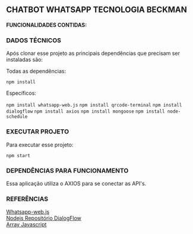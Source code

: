 ## CHATBOT WHATSAPP TECNOLOGIA BECKMAN

#### FUNCIONALIDADES CONTIDAS:

### DADOS TÉCNICOS
<p>Após clonar esse projeto as principais dependências que precisam ser instaladas são: </p>

<p>Todas as dependências: </p>  

``` npm install ```

<p>Específicos: </p>

``` npm install whatsapp-web.js ```
``` npm install qrcode-terminal ```
``` npm install dialogflow ```
``` npm install axios ```
``` npm install mongoose ```
``` npm install node-schedule ```

### EXECUTAR PROJETO
<p>Para executar esse projeto: </p> 

``` npm start ```

### DEPENDÊNCIAS PARA FUNCIONAMENTO
<p>    
    Essa aplicação utiliza o AXIOS para se conectar as API's.
</p>

### REFERÊNCIAS
<a href="https://waguide.pedroslopez.me/">Whatsapp-web.js</a> 
</br>
<a href="https://github.com/googleapis/nodejs-dialogflow">Nodejs Repositório DialogFlow</a>
</br>
<a href="https://developer.mozilla.org/pt-BR/docs/Web/JavaScript/Reference/Global_Objects/Array#:~:text=Arrays%20s%C3%A3o%20objetos%20semelhantes%20a,tipos%20de%20elementos%20s%C3%A3o%20fixos.">Array Javascript</a>
